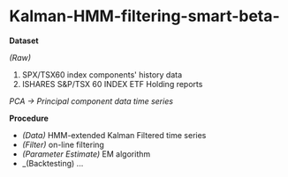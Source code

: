 # Kalman-HMM-filtering-smart-beta-

**Dataset** 

_(Raw)_

1. SPX/TSX60 index components' history data
2. ISHARES S&P/TSX 60 INDEX ETF Holding reports



_PCA -> Principal component data time series_

**Procedure** 
- _(Data)_  HMM-extended Kalman Filtered time series 
- _(Filter)_ on-line filtering 
- _(Parameter Estimate)_ EM algorithm
- _(Backtesting) ... 



